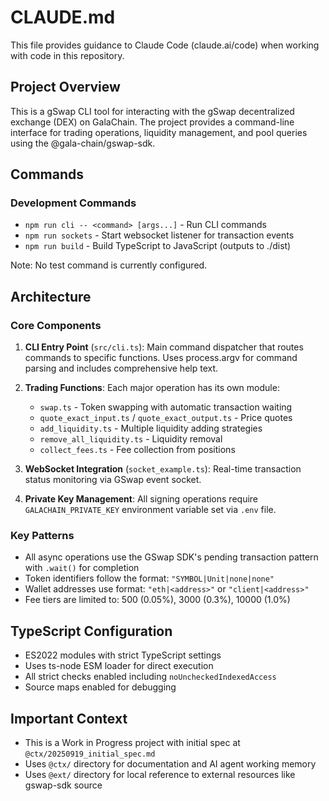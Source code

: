 # CLAUDE.md

This file provides guidance to Claude Code (claude.ai/code) when working with code in this repository.

## Project Overview

This is a gSwap CLI tool for interacting with the gSwap decentralized exchange (DEX) on GalaChain. The project provides a command-line interface for trading operations, liquidity management, and pool queries using the @gala-chain/gswap-sdk.

## Commands

### Development Commands
- `npm run cli -- <command> [args...]` - Run CLI commands
- `npm run sockets` - Start websocket listener for transaction events
- `npm run build` - Build TypeScript to JavaScript (outputs to ./dist)

Note: No test command is currently configured.

## Architecture

### Core Components

1. **CLI Entry Point** (`src/cli.ts`): Main command dispatcher that routes commands to specific functions. Uses process.argv for command parsing and includes comprehensive help text.

2. **Trading Functions**: Each major operation has its own module:
   - `swap.ts` - Token swapping with automatic transaction waiting
   - `quote_exact_input.ts` / `quote_exact_output.ts` - Price quotes
   - `add_liquidity.ts` - Multiple liquidity adding strategies
   - `remove_all_liquidity.ts` - Liquidity removal
   - `collect_fees.ts` - Fee collection from positions

3. **WebSocket Integration** (`socket_example.ts`): Real-time transaction status monitoring via GSwap event socket.

4. **Private Key Management**: All signing operations require `GALACHAIN_PRIVATE_KEY` environment variable set via `.env` file.

### Key Patterns

- All async operations use the GSwap SDK's pending transaction pattern with `.wait()` for completion
- Token identifiers follow the format: `"SYMBOL|Unit|none|none"`
- Wallet addresses use format: `"eth|<address>"` or `"client|<address>"`
- Fee tiers are limited to: 500 (0.05%), 3000 (0.3%), 10000 (1.0%)

## TypeScript Configuration

- ES2022 modules with strict TypeScript settings
- Uses ts-node ESM loader for direct execution
- All strict checks enabled including `noUncheckedIndexedAccess`
- Source maps enabled for debugging

## Important Context

- This is a Work in Progress project with initial spec at `@ctx/20250919_initial_spec.md`
- Uses `@ctx/` directory for documentation and AI agent working memory
- Uses `@ext/` directory for local reference to external resources like gswap-sdk source